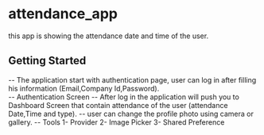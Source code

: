 # attendance_app

this app is showing the attendance date and time of the user.

## Getting Started

-- The application start with authentication  page, user can log in after filling his information (Email,Company Id,Password).  
-- Authentication Screen
-- After log in the application will push you to Dashboard Screen that contain attendance of the user (attendance Date,Time and type).
-- user can change the profile photo using camera or gallery.
-- Tools
1- Provider 
2- Image Picker
3- Shared Preference
